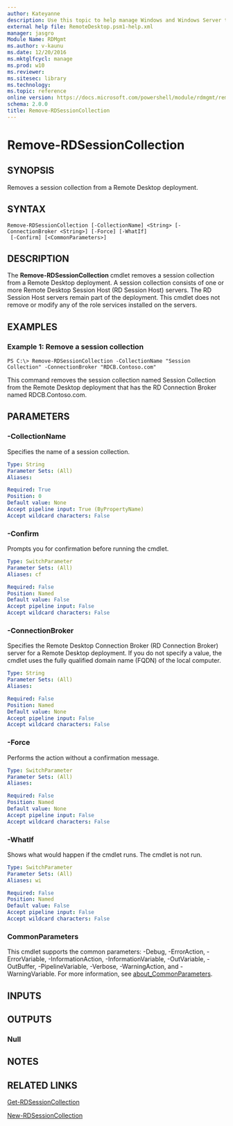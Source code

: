 ```yaml
---
author: Kateyanne
description: Use this topic to help manage Windows and Windows Server technologies with Windows PowerShell.
external help file: RemoteDesktop.psm1-help.xml
manager: jasgro
Module Name: RDMgmt
ms.author: v-kaunu
ms.date: 12/20/2016
ms.mktglfcycl: manage
ms.prod: w10
ms.reviewer:
ms.sitesec: library
ms.technology:
ms.topic: reference
online version: https://docs.microsoft.com/powershell/module/rdmgmt/remove-rdsessioncollection?view=windowsserver2019-ps&wt.mc_id=ps-gethelp
schema: 2.0.0
title: Remove-RDSessionCollection
---
```


# Remove-RDSessionCollection

## SYNOPSIS
Removes a session collection from a Remote Desktop deployment.

## SYNTAX

```
Remove-RDSessionCollection [-CollectionName] <String> [-ConnectionBroker <String>] [-Force] [-WhatIf]
 [-Confirm] [<CommonParameters>]
```

## DESCRIPTION
The **Remove-RDSessionCollection** cmdlet removes a session collection from a Remote Desktop deployment.
A session collection consists of one or more Remote Desktop Session Host (RD Session Host) servers.
The RD Session Host servers remain part of the deployment.
This cmdlet does not remove or modify any of the role services installed on the servers.

## EXAMPLES

### Example 1: Remove a session collection
```
PS C:\> Remove-RDSessionCollection -CollectionName "Session Collection" -ConnectionBroker "RDCB.Contoso.com"
```

This command removes the session collection named Session Collection from the Remote Desktop deployment that has the RD Connection Broker named RDCB.Contoso.com.

## PARAMETERS

### -CollectionName
Specifies the name of a session collection.

```yaml
Type: String
Parameter Sets: (All)
Aliases:

Required: True
Position: 0
Default value: None
Accept pipeline input: True (ByPropertyName)
Accept wildcard characters: False
```

### -Confirm
Prompts you for confirmation before running the cmdlet.

```yaml
Type: SwitchParameter
Parameter Sets: (All)
Aliases: cf

Required: False
Position: Named
Default value: False
Accept pipeline input: False
Accept wildcard characters: False
```

### -ConnectionBroker
Specifies the Remote Desktop Connection Broker (RD Connection Broker) server for a Remote Desktop deployment.
If you do not specify a value, the cmdlet uses the fully qualified domain name (FQDN) of the local computer.

```yaml
Type: String
Parameter Sets: (All)
Aliases:

Required: False
Position: Named
Default value: None
Accept pipeline input: False
Accept wildcard characters: False
```

### -Force
Performs the action without a confirmation message.

```yaml
Type: SwitchParameter
Parameter Sets: (All)
Aliases:

Required: False
Position: Named
Default value: None
Accept pipeline input: False
Accept wildcard characters: False
```

### -WhatIf
Shows what would happen if the cmdlet runs.
The cmdlet is not run.

```yaml
Type: SwitchParameter
Parameter Sets: (All)
Aliases: wi

Required: False
Position: Named
Default value: False
Accept pipeline input: False
Accept wildcard characters: False
```

### CommonParameters
This cmdlet supports the common parameters: -Debug, -ErrorAction, -ErrorVariable, -InformationAction, -InformationVariable, -OutVariable, -OutBuffer, -PipelineVariable, -Verbose, -WarningAction, and -WarningVariable. For more information, see [about_CommonParameters](https://go.microsoft.com/fwlink/?LinkID=113216).

## INPUTS

## OUTPUTS

### Null

## NOTES

## RELATED LINKS

[Get-RDSessionCollection](./Get-RDSessionCollection.md)

[New-RDSessionCollection](./New-RDSessionCollection.md)

